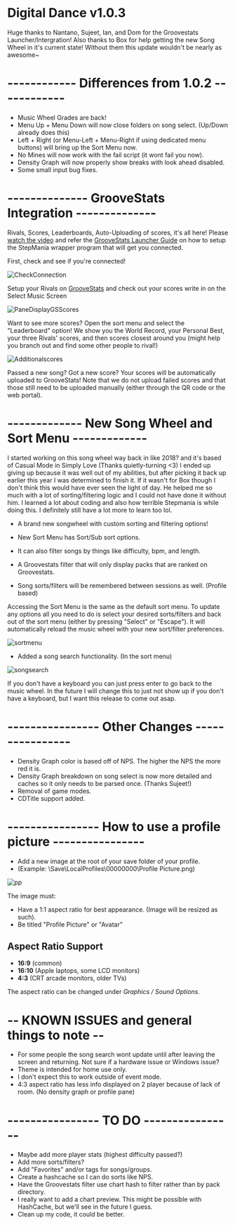 # Digital Dance v1.0.3
Huge thanks to Nantano, Sujeet, Ian, and Dom for the Groovestats Launcher/Intergration!
Also thanks to Box for help getting the new Song Wheel in it's current state!
Without them this update wouldn't be nearly as awesome~


# ------------ Differences from 1.0.2 ------------
- Music Wheel Grades are back!
- Menu Up + Menu Down will now close folders on song select. (Up/Down already does this)
- Left + Right (or Menu-Left + Menu-Right if using dedicated menu buttons) will bring up the Sort Menu now.
- No Mines will now work with the fail script (it wont fail you now).
- Density Graph will now properly show breaks with look ahead disabled.
- Some small input bug fixes.


# -------------- GrooveStats Integration --------------
Rivals, Scores, Leaderboards, Auto-Uploading of scores, it's all here! Please [watch the video](https://www.youtube.com/watch?v=8yMzp7xMQq0) and refer the [GrooveStats Launcher Guide](https://github.com/GrooveStats/gslauncher#readme) on how to setup the StepMania wrapper program that will get you connected.

First, check and see if you're connected!

![CheckConnection](https://i.imgur.com/QQOsCG9.png)

Setup your Rivals on [GrooveStats](https://groovestats.com/index.php?page=register&action=update) and check out your scores write in on the Select Music Screen

![PaneDisplayGSScores](https://i.imgur.com/BrTCdFy.png)

Want to see more scores? Open the sort menu and select the "Leaderboard" option! We show you the World Record, your Personal Best, your three Rivals' scores, and then scores closest around you (might help you branch out and find some other people to rival!)

![Additionalscores](https://i.imgur.com/YOiiCcr.png)

Passed a new song? Got a new score? Your scores will be automatically uploaded to GrooveStats! Note that we do not upload failed scores and that those still need to be uploaded manually (either through the QR code or the web portal).

# ------------- New Song Wheel and Sort Menu -------------

I started working on this song wheel way back in like 2018? and it's based of Casual Mode in Simply Love (Thanks quietly-turning <3)
I ended up giving up because it was well out of my abilities, but after picking it back up earlier this year I was determined to finish it. If it wasn't for Box though I don't think this would have ever seen the light of day. He helped me so much with a lot of sorting/filtering logic and I could not have done it without him. I learned a lot about coding and also how terrible Stepmania is while doing this. I definitely still have a lot more to learn too lol.

- A brand new songwheel with custom sorting and filtering options!

- New Sort Menu has Sort/Sub sort options.

- It can also filter songs by things like difficulty, bpm, and length.

- A Groovestats filter that will only display packs that are ranked on Groovestats.

- Song sorts/filters will be remembered between sessions as well. (Profile based)

Accessing the Sort Menu is the same as the default sort menu. To update any options all you need to do is select your desired sorts/filters and back out of the sort menu (either by pressing "Select" or "Escape"). It will automatically reload the music wheel with your new sort/filter preferences.

![sortmenu](https://i.imgur.com/zxYdwMk.png)

- Added a song search functionality. (In the sort menu)

![songsearch](https://i.imgur.com/bZ4R32V.png)

If you don't have a keyboard you can just press enter to go back to the music wheel. In the future I will change this to just not show up if you don't have a keyboard, but I want this release to come out asap.


# ---------------- Other Changes ----------------

- Density Graph color is based off of NPS. The higher the NPS the more red it is.
- Density Graph breakdown on song select is now more detailed and caches so it only needs to be parsed once. (Thanks Sujeet!)
- Removal of game modes.
- CDTitle support added.

# ---------------- How to use a profile picture ----------------

- Add a new image at the root of your save folder of your profile.
- (Example: \Save\LocalProfiles\00000000\Profile Picture.png)

![pp](https://i.imgur.com/YDMuJjY.png)

The image must:
- Have a 1:1 aspect ratio for best appearance. (Image will be resized as such).
- Be titled "Profile Picture" or "Avatar"

## Aspect Ratio Support

  * <strong>16:9</strong> (common)
  * <strong>16:10</strong> (Apple laptops, some LCD monitors)
  * <strong>4:3</strong> (CRT arcade monitors, older TVs)
  
The aspect ratio can be changed under *Graphics / Sound Options*.

# -- KNOWN ISSUES and general things to note --
- For some people the song search wont update until after leaving the screen and returning. Not sure if a hardware issue or Windows issue?
- Theme is intended for home use only.
- I don't expect this to work outside of event mode.
- 4:3 aspect ratio has less info displayed on 2 player because of lack of room. (No density graph or profile pane)

# ---------------- TO DO ----------------
- Maybe add more player stats (highest difficulty passed?)
- Add more sorts/filters?
- Add "Favorites" and/or tags for songs/groups.
- Create a hashcache so I can do sorts like NPS.
- Have the Groovestats filter use chart hash to filter rather than by pack directory.
- I really want to add a chart preview. This might be possible with HashCache, but we'll see in the future I guess.
- Clean up my code, it could be better.
